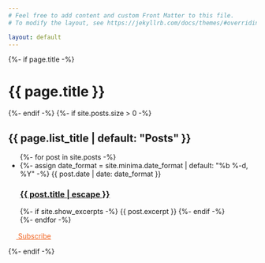 ```yaml
---
# Feel free to add content and custom Front Matter to this file.
# To modify the layout, see https://jekyllrb.com/docs/themes/#overriding-theme-defaults

layout: default
---
```

<div class="home">
  {%- if page.title -%}
  <h1 class="page-heading">{{ page.title }}</h1>
  {%- endif -%}
  {%- if site.posts.size > 0 -%}
  <h2 class="post-list-heading">{{ page.list_title | default: "Posts" }}</h2>
  <ul class="post-list">
    {%- for post in site.posts -%}
    <li>
      {%- assign date_format = site.minima.date_format | default: "%b %-d, %Y" -%}
      <span class="post-meta">{{ post.date | date: date_format }}</span>
        <h3>
          <a class="post-link" href="{{ post.url | relative_url }}">
            {{ post.title | escape }}
          </a>
        </h3>
        {%- if site.show_excerpts -%}
          {{ post.excerpt }}
        {%- endif -%}
    </li>
    {%- endfor -%}
  </ul>

  <p class="feed-subscribe">
    <a href="{{ "/feed.xml" | relative_url }}" style="color: #f26522;">
      <svg class="svg-icon" style="height: 16px; width: 16px; fill: currentColor;">
        <use xlink:href="{{ '/assets/social-icons.svg#rss' | relative_url }}"></use>
      </svg>&nbsp;Subscribe
    </a>
  </p>
  {%- endif -%}

</div>
